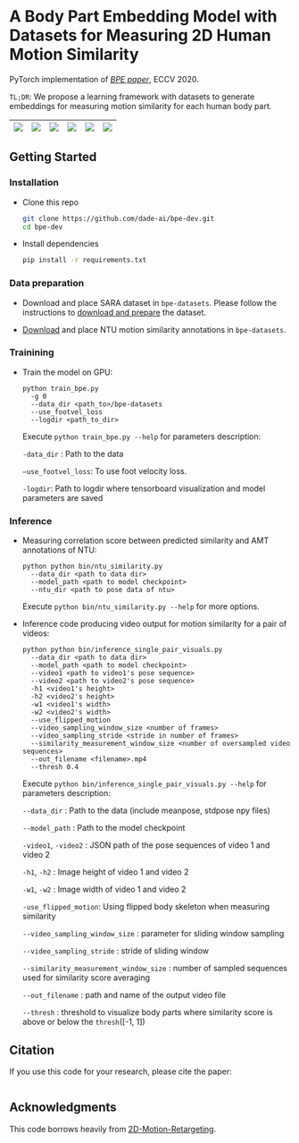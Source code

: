 # A Body Part Embedding Model with Datasets for Measuring 2D Human Motion Similarity

PyTorch implementation of [_BPE paper_](https://openreview.net/forum?id=OavApYHSNF), ECCV 2020.

`TL;DR`: We propose a learning framework with datasets to generate embeddings for measuring motion similarity for each human body part.

| ![](https://raw.githubusercontent.com/dade-ai/bpe-dev/feature/preparepublic/resources/171414_1_171404_1_640_640-0.9_1.gif?token=ACVHXKPEATBQK3JYN22W75C6PGA2A)  | ![](https://raw.githubusercontent.com/dade-ai/bpe-dev/feature/preparepublic/resources/171435_1_171399_0_789_795-0.32_0.gif?token=ACVHXKJGNSRCYIAECMYXSIK6PGA52)  | ![](https://raw.githubusercontent.com/dade-ai/bpe-dev/feature/preparepublic/resources/171481_1_171444_1_448_448-0.5_1.gif?token=ACVHXKKBC5WTVPPI4H2L6KC6PGA7I)  | ![](https://raw.githubusercontent.com/dade-ai/bpe-dev/feature/preparepublic/resources/171484_0_171473_0_832_832-0.75_1.gif?token=ACVHXKMW25NCKRUI2NMK5A26PGBBK)  | ![](https://raw.githubusercontent.com/dade-ai/bpe-dev/feature/preparepublic/resources/171432_4_171426_1_417_217-0.1_0.gif?token=ACVHXKMQ7JRRFLDTQ6ZMLX26PGA32)  | ![](https://raw.githubusercontent.com/dade-ai/bpe-dev/feature/preparepublic/resources/171404_0_171458_0_544_544-0.68_1.gif?token=ACVHXKI2UMR7H5IDPZN2HR26PGASC)  |
|---|---|---|---|---|---|

## Getting Started

### Installation

- Clone this repo

  ```bash
  git clone https://github.com/dade-ai/bpe-dev.git
  cd bpe-dev
  ```

- Install dependencies

  ```bash
  pip install -r requirements.txt
  ```

### Data preparation

- Download and place SARA dataset in `bpe-datasets`. Please follow the instructions to [download and prepare](https://github.com/chico2121/SARA_Dataset) the dataset. 

- [Download](https://github.com/SukhyunCho/NTU_motion_sim_annotations) and place NTU motion similarity annotations in `bpe-datasets`.

### Trainining

- Train the model on GPU:

  ```
  python train_bpe.py
    -g 0
    --data_dir <path_to>/bpe-datasets
    --use_footvel_loss
    --logdir <path_to_dir>
  ```

  Execute `python train_bpe.py --help` for parameters description:

  `-data_dir` : Path to the data

  `—use_footvel_loss`: To use foot velocity loss.

  `-logdir`: Path to logdir where tensorboard visualization and model parameters are saved

### Inference

- Measuring correlation score between predicted similarity and AMT annotations of NTU:

  ```
  python python bin/ntu_similarity.py
    --data_dir <path to data dir>
    --model_path <path to model checkpoint>
    --ntu_dir <path to pose data of ntu>
  ```

  Execute `python bin/ntu_similarity.py --help` for more options.

- Inference code producing video output for motion similarity for a pair of videos:

  ```
  python python bin/inference_single_pair_visuals.py
    --data_dir <path to data dir>
    --model_path <path to model checkpoint>
    --video1 <path to video1's pose sequence>
    --video2 <path to video2's pose sequence>
    -h1 <video1's height>
    -h2 <video2's height>
    -w1 <video1's width>
    -w2 <video2's width>
    --use_flipped_motion
    --video_sampling_window_size <number of frames>
    --video_sampling_stride <stride in number of frames>
    --similarity_measurement_window_size <number of oversampled video sequences>
    --out_filename <filename>.mp4
    --thresh 0.4
  ```

  Execute `python bin/inference_single_pair_visuals.py --help` for parameters description:

  `--data_dir` : Path to the data (include meanpose, stdpose npy files)

  `--model_path` : Path to the model checkpoint

  `-video1`, `-video2` : JSON path of the pose sequences of video 1 and video 2

  `-h1`, `-h2` : Image height of video 1 and video 2

  `-w1`, `-w2` : Image width of video 1 and video 2

  `-use_flipped_motion`: Using flipped body skeleton when measuring similarity

  `--video_sampling_window_size` : parameter for sliding window sampling

  `--video_sampling_stride` : stride of sliding window

  `--similarity_measurement_window_size` : number of sampled sequences used for similarity score averaging

  `--out_filename` : path and name of the output video file

  `--thresh` : threshold to visualize body parts where similarity score is above or below the `thresh`([-1, 1])


## Citation
If you use this code for your research, please cite the paper:
```
```

## Acknowledgments
This code borrows heavily from [2D-Motion-Retargeting](https://github.com/ChrisWu1997/2D-Motion-Retargeting).
